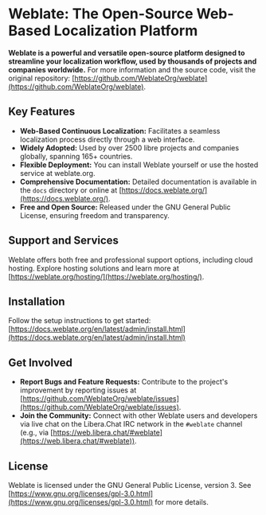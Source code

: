 # Weblate: The Open-Source Web-Based Localization Platform

**Weblate is a powerful and versatile open-source platform designed to streamline your localization workflow, used by thousands of projects and companies worldwide.**  For more information and the source code, visit the original repository: [https://github.com/WeblateOrg/weblate](https://github.com/WeblateOrg/weblate).

## Key Features

*   **Web-Based Continuous Localization:** Facilitates a seamless localization process directly through a web interface.
*   **Widely Adopted:** Used by over 2500 libre projects and companies globally, spanning 165+ countries.
*   **Flexible Deployment:**  You can install Weblate yourself or use the hosted service at weblate.org.
*   **Comprehensive Documentation:** Detailed documentation is available in the `docs` directory or online at [https://docs.weblate.org/](https://docs.weblate.org/).
*   **Free and Open Source:** Released under the GNU General Public License, ensuring freedom and transparency.

## Support and Services

Weblate offers both free and professional support options, including cloud hosting. Explore hosting solutions and learn more at [https://weblate.org/hosting/](https://weblate.org/hosting/).

## Installation

Follow the setup instructions to get started: [https://docs.weblate.org/en/latest/admin/install.html](https://docs.weblate.org/en/latest/admin/install.html)

## Get Involved

*   **Report Bugs and Feature Requests:**  Contribute to the project's improvement by reporting issues at [https://github.com/WeblateOrg/weblate/issues](https://github.com/WeblateOrg/weblate/issues).
*   **Join the Community:**  Connect with other Weblate users and developers via live chat on the Libera.Chat IRC network in the `#weblate` channel (e.g., via [https://web.libera.chat/#weblate](https://web.libera.chat/#weblate)).

## License

Weblate is licensed under the GNU General Public License, version 3.  See [https://www.gnu.org/licenses/gpl-3.0.html](https://www.gnu.org/licenses/gpl-3.0.html) for more details.